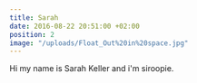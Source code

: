 ```yaml
---
title: Sarah
date: 2016-08-22 20:51:00 +02:00
position: 2
image: "/uploads/Float_Out%20in%20space.jpg"
---
```


Hi my name is Sarah Keller and i'm siroopie.

